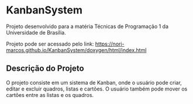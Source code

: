 # KanbanSystem

Projeto desenvolvido para a matéria Técnicas de Programação 1 da Universidade de Brasília.

Projeto pode ser acessado pelo link: https://nori-marcos.github.io/KanbanSystem/doxygen/html/index.html

## Descrição do Projeto

O projeto consiste em um sistema de Kanban, onde o usuário pode criar, editar e excluir quadros, listas e cartões. O usuário também pode mover os cartões entre as listas e os quadros.
